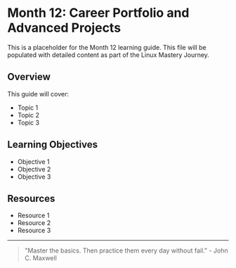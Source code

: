 # Month 12: Career Portfolio and Advanced Projects

This is a placeholder for the Month 12 learning guide. This file will be populated with detailed content as part of the Linux Mastery Journey.

## Overview

This guide will cover:

- Topic 1
- Topic 2
- Topic 3

## Learning Objectives

- Objective 1
- Objective 2
- Objective 3

## Resources

- Resource 1
- Resource 2
- Resource 3

---

> "Master the basics. Then practice them every day without fail." - John C. Maxwell
